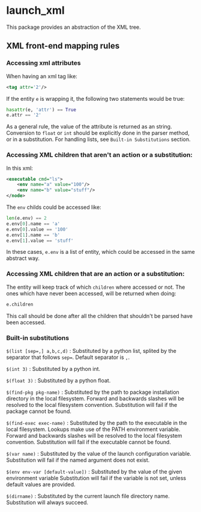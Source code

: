 # launch_xml

This package provides an abstraction of the XML tree.

## XML front-end mapping rules

### Accessing xml attributes

When having an xml tag like:

```xml
<tag attr='2'/>
```

If the entity `e` is wrapping it, the following two statements would be true:
```python
hasattr(e, 'attr') == True
e.attr == '2'
```

As a general rule, the value of the attribute is returned as an string.
Conversion to `float` or `int` should be explicitly done in the parser method, or in a substitution.
For handling lists, see `Built-in Substitutions` section.

### Accessing XML children that aren't an action or a substitution:

In this xml:

```xml
<executable cmd="ls">
    <env name="a" value="100"/>
    <env name="b" value="stuff"/>
</node>
```

The `env` childs could be accessed like:

```python
len(e.env) == 2
e.env[0].name == 'a'
e.env[0].value == '100'
e.env[1].name == 'b'
e.env[1].value == 'stuff'
```

In these cases, `e.env` is a list of entity, which could be accessed in the same abstract way.

### Accessing XML children that are an action or a substitution:

The entity will keep track of which `children` where accessed or not.
The ones which have never been accessed, will be returned when doing:

```python
e.children
```

This call should be done after all the children that shouldn't be parsed have been accessed.

### Built-in substitutions

`$(list [sep=,] a,b,c,d)`
: Substituted by a python list, splited by the separator that follows `sep=`.
  Default separator is `,`.

`$(int 3)`
: Substituted by a python int.

`$(float 3)`
: Substituted by a python float.

`$(find-pkg pkg-name)`
: Substituted by the path to package installation directory in the local filesystem.
  Forward and backwards slashes will be resolved to the local filesystem convention.
  Substitution will fail if the package cannot be found.

`$(find-exec exec-name)`
: Substituted by the path to the executable in the local filesystem.
  Lookups make use of the PATH environment variable.
  Forward and backwards slashes will be resolved to the local filesystem convention.
  Substitution will fail if the executable cannot be found.

`$(var name)`
: Substituted by the value of the launch configuration variable.
  Substitution will fail if the named argument does not exist.

`$(env env-var [default-value])`
: Substituted by the value of the given environment variable
  Substitution will fail if the variable is not set, unless default values are provided.

`$(dirname)`
: Substituted by the current launch file directory name.
  Substitution will always succeed.
